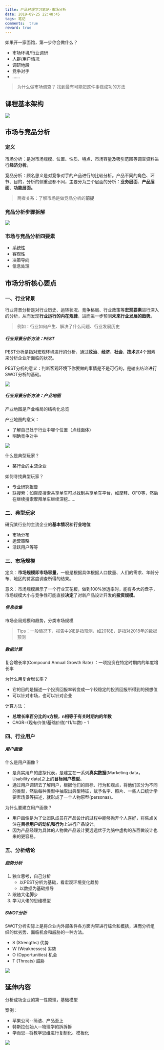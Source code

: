 ```yaml
---
title: 产品经理学习笔记-市场分析
date: 2019-09-25 22:48:45
tags: 笔记
comments:  true
reward: true
---
```

如果开一家面馆，第一步你会做什么？

- 市场环境/行业调研
- 人群/用户情况
- 调研地段
- 竞争对手
- ......

<!-- more -->

> 为什么做市场调查？
> 找到最有可能把这件事做成功的方法

## 课程基本架构

![](/assets/img/scfx_kcjg.jpg)

## 市场与竞品分析

### 定义

市场分析：是对市场规模、位置、性质、特点、市场容量及吸引范围等调查资料进行**经济分析**。

竞品分析：顾名思义是对竞争对手的产品进行的比较分析。产品不同的角色、环节、目的，分析的侧重点都不同，主要分为三个层面的分析：**业务层面**、**产品层面**、**功能层面。**

> 两者关系：了解市场是做竞品分析的**前提**

### 竞品分析步骤拆解

![](/assets/img/Snipaste_2019-09-25_20-42-23.jpg)

### 市场与竞品分析四要素

- 系统性
- 客观性
- 决策导向
- 信息处理

## 市场分析核心要点

### 一、行业背景

行业背景分析是对行业历史、运转状况、竞争格局、行业政策等**宏观要素**进行深入的分析，从而发现**行业运行的内在规律**，进而进一步预测**未来行业发展的趋势**。

> 例如：行业如何产生、解决了什么问题、行业发展历史

##### 行业背景分析方法：PEST

PEST分析是指对宏观环境进行的分析，通过**政治**、**经济**、**社会**、**技术**这4个因素来分析企业所面临的状况。

PEST分析的意义：判断客观环境下你要做的事情是不是可行的，是输出结论进行SWOT分析的基础。

![](/assets/img/Snipaste_2019-09-25_20-56-52.jpg)

##### 行业背景分析方法：产业地图

产业地图是产业格局的结构化总览

产业地图的意义：

- 了解自己处于行业中哪个位置（点线面体）
- 明确竞争对手

![](/assets/img/Snipaste_2019-09-25_21-18-51.jpg)

什么是典型玩家？

- 某行业的主流企业

如何寻找典型玩家？
- 专业研究报告
- 联搜索：如百度搜索共享单车可以找到共享单车平台，如摩拜、OFO等，然后在继续搜索摩拜单车继续深挖……

### 二、典型玩家

研究某行业的主流企业的**基本情况**和**行业地位**

- 市场分布
- 运营策略
- 活跃用户等等

### 三、市场规模

定义：**市场规模即市场容量**，一般是根据具体根据人口数量、人们的需求、年龄分布、地区的贫富度调查所得的结果。

意义：市场规模展示了一个行业天花板，做到100%渗透率时，能有多大的盘子，市场规模大小与竞争性可能直接**决定**了对新产品设计开发的**投资规模**。

##### 信息收集

市场全局规模和趋势，分类市场规模

> Tips：一般情况下，报告中的E是指预测，如2018E，是指对2018年的数据预测

##### 数据计算

复合增长率(Compound Annual Growth Rate) ：一项投资在特定时期内的年度增长率

为什么用复合增长率？
- 它的目的是描述一个投资回报率转变成一个较稳定的投资回报所得到的预想值
- 可以针对市场，也可以针对企业

计算方法：
- **总增长率百分比的n方根，n相等于有关时期内的年数**
- CAGR=(现有价值/基础价值)^(1/年数) - 1

### 四、行业用户

##### 用户画像

什么是用户画像？
- 是真实用户的虚拟代表，是建立在一系列**真实数据**(Marketing data，Usability data)之上的**目标用户模型**。
- 通过用户调研去了解用户，根据他们的目标、行为和观点，将他们区分为不同的类型，然后每种类型中抽取出典型特征，赋予名字、照片、一些人口统计学要素场景等描述，就形成了一个人物原型(personas)。

为什么要建立用户画像？
- 用户画像是为了让团队成员在产品设计的过程中能够抛开个人喜好，将焦点关注在**目标用户的动机和行为**上进行产品设计。
- 因为产品经理为具体的人物做产品设计要远远优于为脑中虚构的东西做设计也来的更容易。

### 五、分析结论

##### 趋势分析

1. 独立思考，自己分析
   - 以PEST分析为基础，看宏观环境变化趋势
   - 以数据为基础推导
2. 跟随大佬脚步
3. 学习大佬的思维模型

##### SWOT分析

SWOT分析实际上是将企业内外部条件各方面内容进行综合和概括，进而分析组织的优劣势、面临机会和威胁的一种方法。

- S (Strengths) 优势
- W (Weaknesses) 劣势
- O (Opportunities) 机会
- T (Threats) 威胁

![](/assets/img/Snipaste_2019-09-25_22-18-31.jpg)

## 延伸内容

分析成功企业的第一性原理，基础模型

案例：

- 苹果公司--简洁、产品至上
- 特斯拉创始人--物理学的拆拆拆
- 学而思--将教学思维进行复制化、模板化

![](/assets/img/scfx.jpg)